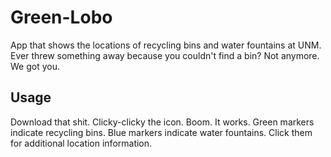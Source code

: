 # Green-Lobo
App that shows the locations of recycling bins and water fountains at UNM. Ever threw something away because you couldn't find a bin? Not anymore. We got you.

## Usage
Download that shit. Clicky-clicky the icon. Boom. It works. Green markers indicate recycling bins. Blue markers indicate water fountains. Click them for additional location information. 
